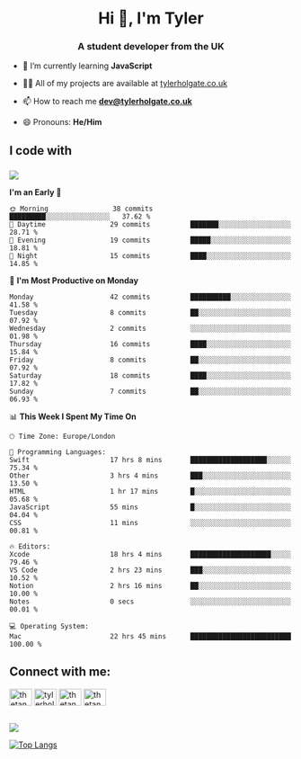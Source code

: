 <h1 align="center">Hi 👋, I'm Tyler</h1>
<h3 align="center">A student developer from the UK</h3>

- 🌱 I’m currently learning **JavaScript**

- 👨‍💻 All of my projects are available at [tylerholgate.co.uk](tylerholgate.co.uk)

- 📫 How to reach me **dev@tylerholgate.co.uk**

- 😄 Pronouns: **He/Him**

<h2 align="left">I code with</h2>

###

<p align="left">
  <a href="https://skillicons.dev">
    <img src="https://skillicons.dev/icons?i=swift,html,css,py,vscode,apple" />
  </a>
</p>

<!--START_SECTION:waka-->
**I'm an Early 🐤** 

```text
🌞 Morning                38 commits          █████████░░░░░░░░░░░░░░░░   37.62 % 
🌆 Daytime                29 commits          ███████░░░░░░░░░░░░░░░░░░   28.71 % 
🌃 Evening                19 commits          █████░░░░░░░░░░░░░░░░░░░░   18.81 % 
🌙 Night                  15 commits          ████░░░░░░░░░░░░░░░░░░░░░   14.85 % 
```
📅 **I'm Most Productive on Monday** 

```text
Monday                   42 commits          ██████████░░░░░░░░░░░░░░░   41.58 % 
Tuesday                  8 commits           ██░░░░░░░░░░░░░░░░░░░░░░░   07.92 % 
Wednesday                2 commits           ░░░░░░░░░░░░░░░░░░░░░░░░░   01.98 % 
Thursday                 16 commits          ████░░░░░░░░░░░░░░░░░░░░░   15.84 % 
Friday                   8 commits           ██░░░░░░░░░░░░░░░░░░░░░░░   07.92 % 
Saturday                 18 commits          ████░░░░░░░░░░░░░░░░░░░░░   17.82 % 
Sunday                   7 commits           ██░░░░░░░░░░░░░░░░░░░░░░░   06.93 % 
```


📊 **This Week I Spent My Time On** 

```text
🕑︎ Time Zone: Europe/London

💬 Programming Languages: 
Swift                    17 hrs 8 mins       ███████████████████░░░░░░   75.34 % 
Other                    3 hrs 4 mins        ███░░░░░░░░░░░░░░░░░░░░░░   13.50 % 
HTML                     1 hr 17 mins        █░░░░░░░░░░░░░░░░░░░░░░░░   05.68 % 
JavaScript               55 mins             █░░░░░░░░░░░░░░░░░░░░░░░░   04.04 % 
CSS                      11 mins             ░░░░░░░░░░░░░░░░░░░░░░░░░   00.81 % 

🔥 Editors: 
Xcode                    18 hrs 4 mins       ████████████████████░░░░░   79.46 % 
VS Code                  2 hrs 23 mins       ███░░░░░░░░░░░░░░░░░░░░░░   10.52 % 
Notion                   2 hrs 16 mins       ██░░░░░░░░░░░░░░░░░░░░░░░   10.00 % 
Notes                    0 secs              ░░░░░░░░░░░░░░░░░░░░░░░░░   00.01 % 

💻 Operating System: 
Mac                      22 hrs 45 mins      █████████████████████████   100.00 % 
```


<!--END_SECTION:waka-->

<h2 align="left">Connect with me:</h3>
<p align="left">
<a href="https://twitter.com/thetankty" target="blank"><img align="center" src="https://raw.githubusercontent.com/rahuldkjain/github-profile-readme-generator/master/src/images/icons/Social/twitter.svg" alt="thetankty" height="30" width="40" /></a>
<a href="https://linkedin.com/in/tyler-holgate" target="blank"><img align="center" src="https://raw.githubusercontent.com/rahuldkjain/github-profile-readme-generator/master/src/images/icons/Social/linked-in-alt.svg" alt="tylerholgate" height="30" width="40" /></a>
<a href="https://instagram.com/thetankty" target="blank"><img align="center" src="https://raw.githubusercontent.com/rahuldkjain/github-profile-readme-generator/master/src/images/icons/Social/instagram.svg" alt="thetankty" height="30" width="40" /></a>
<a href="https://www.youtube.com/@thetankty" target="blank"><img align="center" src="https://raw.githubusercontent.com/rahuldkjain/github-profile-readme-generator/master/src/images/icons/Social/youtube.svg" alt="thetankty" height="30" width="40" /></a>
</p>

<br clear="both">

<!-- <div align="center">
  <a href="https://open.spotify.com/user/tyholgate16">
    <img src="https://spotify-recently-played-readme.vercel.app/api?user=tyholgate16&count=1&unique=true" alt="Spotify recently played"  />
  </a>
</div>
-->

<div align="left">
  <a href= "https://spotify-github-profile.vercel.app/api/view.svg?uid=tyholgate16&redirect=true">
    <img src="https://spotify-github-profile.vercel.app/api/view.svg?uid=tyholgate16&cover_image=true&theme=natemoo-re&show_offline=true&background_color=5900ff&interchange=false&bar_color=8000ff&bar_color_cover=false" />
  </a>
  
   <a href="#">![Top Langs](https://github-readme-stats.vercel.app/api/top-langs/?username=thetankty&layout=compact&theme=midnight-purple&count_private=true&hide_border=true)</a>
</div>

###



